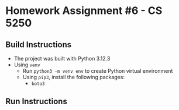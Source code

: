 # Homework Assignment #6 - CS 5250

## Build Instructions
- The project was built with Python 3.12.3
- Using `venv`
    - Run `python3 -m venv env` to create Python virtual environment
    - Using `pip3`, install the following packages:
        - `boto3`

## Run Instructions